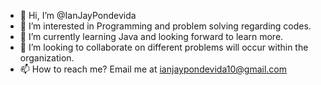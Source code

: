 - 👋 Hi, I’m @IanJayPondevida
- 👀 I’m interested in Programming and problem solving regarding codes.
- 🌱 I’m currently learning Java and looking forward to learn more.
- 💞️ I’m looking to collaborate on different problems will occur within the organization.
- 📫 How to reach me? Email me at ianjaypondevida10@gmail.com

<!---
IanJayPondevida/IanJayPondevida is a ✨ special ✨ repository because its `README.md` (this file) appears on your GitHub profile.
You can click the Preview link to take a look at your changes.
--->
